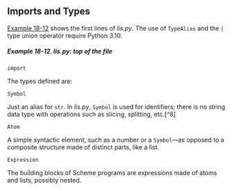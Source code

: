 ## Imports and Types

[Example 18-12](#lis_top_ex) shows the first lines of _lis.py_. The use of `TypeAlias` and the `|` type union operator require Python 3.10.

##### Example 18-12. lis.py: top of the file

```
import
```

The types defined are:

`Symbol`

Just an alias for `str`. In _lis.py_, `Symbol` is used for identifiers; there is no string data type with operations such as slicing, splitting, etc.[^8]

`Atom`

A simple syntactic element, such as a number or a `Symbol`—as opposed to a composite structure made of distinct parts, like a list.

`Expression`

The building blocks of Scheme programs are expressions made of atoms and lists, possibly nested.